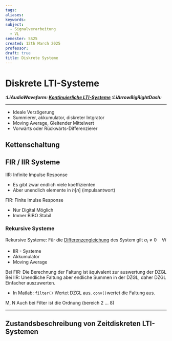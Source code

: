 ```yaml
---
tags: 
aliases: 
keywords: 
subject:
  - Signalverarbeitung
  - VL
semester: SS25
created: 12th March 2025
professor:
draft: true
title: Diskrete Systeme
---
```


# Diskrete LTI-Systeme

***:LiAudioWaveform: [Kontinuierliche LTI-Systeme](LTI-Systeme.md) :LiArrowBigRightDash:***

---


- Ideale Verzögerung
- Summierer, akkumulator, diskreter Intgrator
- Moving Average, Gleitender Mittelwert
- Vorwärts oder Rückwärts-Differenzierer

## Kettenschaltung

## FIR / IIR Systeme

IIR: Infinite Impulse Response
- Es gibt zwar endlich viele koeffizienten
- Aber unendlich elemente in $h[n]$ (impulsantwort)


FIR: Finite Imulse Response
- Nur Digital Möglich
- Immer BIBO Stabil


### Rekursive Systeme

Rekursive Systeme: Für die [Differenzengleichung](../Mathematik/Analysis/Differenzengleichung.md#^DZGL) des System gilt $a_{i}\neq 0 \quad\forall i$
- IIR - Systeme
- Akkumulator
- Moving Average

Bei FIR: Die Berechnung der Faltung ist äquivalent zur auswertung der DZGL
Bei IIR: Unendliche Faltung aber endliche Summen in der DZGL, daher DZGL Einfacher auszuwerten. 
- In Matlab: `filter()` Wertet DZGL aus. `conv()`wertet die Faltung aus.

M, N Auch bei Filter ist die Ordnung (bereich 2 ... 8)

---
## Zustandsbeschreibung von Zeitdiskreten LTI-Systemen



